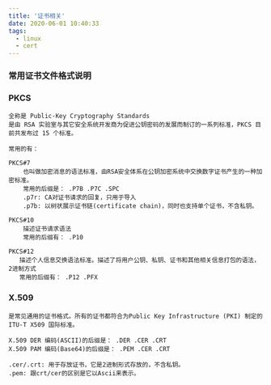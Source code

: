 ```yaml
---
title: '证书相关'
date: 2020-06-01 10:40:33
tags: 
  - linux
  - cert
---
```


### 常用证书文件格式说明

### PKCS 
    全称是 Public-Key Cryptography Standards 
    是由 RSA 实验室与其它安全系统开发商为促进公钥密码的发展而制订的一系列标准，PKCS 目前共发布过 15 个标准。 

    常用的有：

    PKCS#7
        也叫做加密消息的语法标准，由RSA安全体系在公钥加密系统中交换数字证书产生的一种加密标准。
        常用的后缀是： .P7B .P7C .SPC
        .p7r: CA对证书请求的回复，只用于导入
        .p7b: 以树状展示证书链(certificate chain)，同时也支持单个证书，不含私钥。
    
    PKCS#10
        描述证书请求语法
        常用的后缀有： .P10
    
    PKCS#12
       描述个人信息交换语法标准。描述了将用户公钥、私钥、证书和其他相关信息打包的语法，2进制方式
       常用的后缀有： .P12 .PFX

### X.509
    是常见通用的证书格式。所有的证书都符合为Public Key Infrastructure (PKI) 制定的 ITU-T X509 国际标准。
    
    X.509 DER 编码(ASCII)的后缀是： .DER .CER .CRT
    X.509 PAM 编码(Base64)的后缀是： .PEM .CER .CRT

    .cer/.crt: 用于存放证书，它是2进制形式存放的，不含私钥。
    .pem: 跟crt/cer的区别是它以Ascii来表示。
